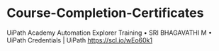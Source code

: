 # Course-Completion-Certificates
UiPath Academy Automation Explorer Training • SRI BHAGAVATHI M • UiPath Credentials | UiPath https://scl.io/wEo60k1
